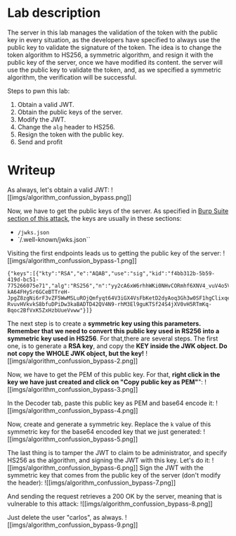 # Lab description

The server in this lab manages the validation of the token with the public key in every situation, as the developers have specified to always use the public key to validate the signature of the token.
The idea is to change the token algorithm to HS256, a symmetric algorithm, and resign it with the public key of the server, once we have modified its content. the server will use the public key to validate the token, and, as we specified a symmetric algorithm, the verification will be successful.

Steps to pwn this lab:
1. Obtain a valid JWT.
2. Obtain the public keys of the server.
3. Modify the JWT.
4. Change the `alg` header to HS256.
5. Resign the token with the public key.
6. Send and profit

# Writeup
As always, let's obtain a valid JWT:
![[imgs/algorithm_confussion_bypass.png]]

Now, we have to get the public keys of the server. As specified in [Burp Suite section of this attack](https://portswigger.net/web-security/jwt/algorithm-confusion), the keys are usually in these sections:
- `/jwks.json`
- `/.well-known/jwks.json``

Visiting the first endpoints leads us to getting the public key of the server: 
![[imgs/algorithm_confussion_bypass-1.png]]
```
{"keys":[{"kty":"RSA","e":"AQAB","use":"sig","kid":"f4bb312b-5b59-419d-bc51-775266075e71","alg":"RS256","n":"yy2cA6xW6rhhWKi0NHvCORmhf6XNV4_vuV4o5VkNEf0mphvQkICLpS63uCuw9gTW3sy8Mq_ZnrrOTkdPpAX1wvL2EN8vD2UcUPCAyI25PaBm8lciDrNOA4uA8HBVIsMMcwMB803CyJ179ktPXkjDKCZhASgxChQ-kA64FHySr6GCeBTTreH-JpgZ8zgNi6rF3vZF5WwMSLuROjQmfyqt64V3iGX4VsFbKetD2dyAoq3Gh3w0SF1hgClixqeIL-RvuvHVkvkS8bfuDPiDw3kaBADTD42QV4N9-rhM3El9guKTSf24S4jXV0vH5RTmKq-Bqoc2BfVxK5ZxHzbUueVvww"}]}
```

The next step is to create a **symmetric key using this parameters. Remember that we need to convert this public key used in RS256 into a symmetric key used in HS256**.
For that,there are several steps.
The first one, is to generate a **RSA key**, and copy the **KEY inside the JWK object. Do not copy the WHOLE JWK object, but the key!**
![[imgs/algorithm_confussion_bypass-2.png]]

Now, we have to get the PEM of this public key. For that, **right click in the key we have just created and click on "Copy public key as PEM"**":
![[imgs/algorithm_confussion_bypass-3.png]]

In the Decoder tab, paste this public key as PEM and base64 encode it:
![[imgs/algorithm_confussion_bypass-4.png]]

Now, create and generate a symmetric key. Replace the `k` value of this symmetric key for the base64 encoded key that we just generated:
![[imgs/algorithm_confussion_bypass-5.png]]

The last thing is to tamper the JWT to claim to be administrator, and specify HS256 as the algorithm, and signing the JWT with this key.
Let's do it:
![[imgs/algorithm_confussion_bypass-6.png]]
Sign the JWT with the symmetric key that comes from the public key of the server (don't modify the header):
![[imgs/algorithm_confussion_bypass-7.png]]

And sending the request retrieves a 200 OK by the server, meaning that is vulnerable to this attack:
![[imgs/algorithm_confussion_bypass-8.png]]

Just delete the user "carlos", as always.
![[imgs/algorithm_confussion_bypass-9.png]]

